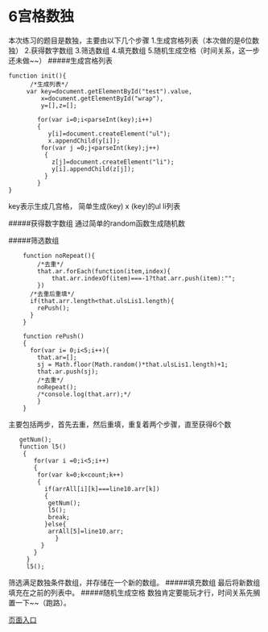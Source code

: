 # 6宫格数独
本次练习的题目是数独，主要由以下几个步骤
1.生成宫格列表（本次做的是6位数独）
2.获得数字数组
3.筛选数组
4.填充数组
5.随机生成空格（时间关系，这一步还未做~~）
#####生成宫格列表
```
function init(){
	  /*生成列表*/
	 var key=document.getElementById("test").value,
         x=document.getElementById("wrap"),
         y=[],z=[];
              
       	for(var i=0;i<parseInt(key);i++)
       	{
       	   y[i]=document.createElement("ul");
       	   x.appendChild(y[i]);
       	 for(var j =0;j<parseInt(key);j++)
       	  {
       	    z[j]=document.createElement("li");
       	    y[i].appendChild(z[j]);
       	  }
        }
}
```
key表示生成几宫格，
简单生成(key) x (key)的ul li列表

#####获得数字数组
通过简单的random函数生成随机数

#####筛选数组
```
    function noRepeat(){
    	/*去重*/
        that.ar.forEach(function(item,index){
        	that.arr.indexOf(item)===-1?that.arr.push(item):"";	      	     
        })
      /*去重后重填*/
      if(that.arr.length<that.ulsLis1.length){
      	rePush();
      } 
    }
    
    function rePush() 
    {
      for(var i= 0;i<5;i++){
    	that.ar=[];
    	sj = Math.floor(Math.random()*that.ulsLis1.length)+1;
    	that.ar.push(sj);	
        /*去重*/
    	noRepeat();
    	/*console.log(that.arr);*/
    	}
    }
```
主要包括两步，首先去重，然后重填，重复着两个步骤，直至获得6个数

```
   getNum();
   function l5()
    {
       for(var i =0;i<5;i++)
       {
       	for(var k=0;k<count;k++)
       	{
          if(arrAll[i][k]===line10.arr[k])
          {
       	   getNum();
       	   l5();
       	   break;
       	  }else{
       	   arrAll[5]=line10.arr;
       	     }
       	 }
       }
     }
     l5();
```
筛选满足数独条件数组，并存储在一个新的数组。
#####填充数组
最后将新数组填充在之前的列表中。
#####随机生成空格
数独肯定要能玩才行，时间关系先搁置一下~~（跑路）。

[页面入口](https://dirwu.github.io/javaScript/index.html)















